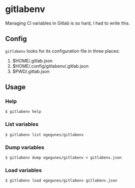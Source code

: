 # gitlabenv

Managing CI variables in Gitlab is so hard, I had to write this.

## Config

`gitlabenv` looks for its configuration file in three places:

1. $HOME/.gitlab.json
2. $HOME/.config/gitlabenv/.gitlab.json
3. $PWD/.gitlab.json

## Usage

### Help

```
$ gitlabenv help
```

### List variables

```
$ gitlabenv list egegunes/gitlabenv
```

### Dump variables

```
$ gitlabenv dump egegunes/gitlabenv > gitlabenv.json
```

### Load variables

```
$ gitlabenv load egegunes/gitlabenv gitlabenv.json
```

